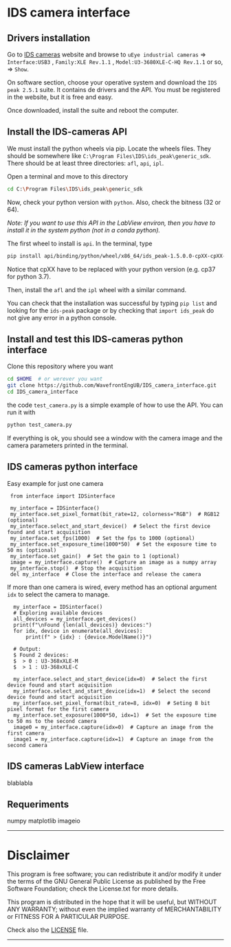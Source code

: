 # IDS camera interface

## Drivers installation

Go to [IDS cameras](https://es.ids-imaging.com/downloads.html) website and browse to
`uEye industrial cameras` => `Interface:USB3` , `Family:XLE Rev.1.1` , `Model:U3-3680XLE-C-HQ Rev.1.1` or so, 
=> `Show`.

On software section, choose your operative system and download the `IDS peak 2.5.1` suite.
It contains de drivers and the API. You must be registered in the website, but it is free and easy.

Once downloaded, install the suite and reboot the computer.

## Install the IDS-cameras API

We must install the python wheels via pip. Locate the wheels files.
They should be somewhere like `C:\Program Files\IDS\ids_peak\generic_sdk`.
There should be at least three directories: `afl`, `api`, `ipl`.

Open a terminal and move to this directory

``` bash
cd C:\Program Files\IDS\ids_peak\generic_sdk
```

Now, check your python version with `python`. Also, check the bitness (32 or 64).

*Note: If you want to use this API in the LabView environ, then you have to install it in the system python (not in a conda python).*

The first wheel to install is `api`. In the terminal, type
    
``` bash
pip install api/binding/python/wheel/x86_64/ids_peak-1.5.0.0-cpXX-cpXX-win_amd64.whl
```
Notice that cpXX have to be replaced with your python version (e.g. cp37 for python 3.7).

Then, install the `afl` and the `ipl` wheel with a similar command.

You can check that the installation was successful by typing `pip list` and looking for the `ids-peak` package 
or by checking that `import ids_peak` do not give any error in a python console.

## Install and test this IDS-cameras python interface

Clone this repository where you want

``` bash
cd $HOME  # or werever you want
git clone https://github.com/WavefrontEngUB/IDS_camera_interface.git
cd IDS_camera_interface
```

the code `test_camera.py` is a simple example of how to use the API. You can run it with

``` bash
python test_camera.py
```

If everything is ok, you should see a window with the camera image and 
the camera parameters printed in the terminal.

## IDS cameras python interface

Easy example for just one camera

     from interface import IDSinterface
    
     my_interface = IDSinterface()
     my_interface.set_pixel_format(bit_rate=12, colorness="RGB")  # RGB12 (optional)
     my_interface.select_and_start_device()  # Select the first device found and start acquisition
     my_interface.set_fps(1000)  # Set the fps to 1000 (optional)
     my_interface.set_exposure_time(1000*50)  # Set the exposure time to 50 ms (optional)
     my_interface.set_gain()  # Set the gain to 1 (optional)
     image = my_interface.capture()  # Capture an image as a numpy array
     my_interface.stop()  # Stop the acquisition
     del my_interface  # Close the interface and release the camera
    
If more than one camera is wired, every method has an optional argument 
`idx` to select the camera to manage.

      my_interface = IDSinterface()
      # Exploring available devices
      all_devices = my_interface.get_devices()
      print(f"\nFound {len(all_devices)} devices:")
      for idx, device in enumerate(all_devices):
          print(f" > {idx} : {device.ModelName()}")

      # Output:
      $ Found 2 devices:
      $  > 0 : U3-368xXLE-M
      $  > 1 : U3-368xXLE-C

      my_interface.select_and_start_device(idx=0)  # Select the first device found and start acquisition
      my_interface.select_and_start_device(idx=1)  # Select the second device found and start acquisition
      my_interface.set_pixel_format(bit_rate=8, idx=0)  # Seting 8 bit pixel format for the first camera
      my_interface.set_exposure(1000*50, idx=1)  # Set the exposure time to 50 ms to the second camera
      image0 = my_interface.capture(idx=0)  # Capture an image from the first camera
      image1 = my_interface.capture(idx=1)  # Capture an image from the second camera


## IDS cameras LabView interface

blablabla

## Requeriments

numpy
matplotlib
imageio


**************************************************************************

# Disclaimer

 This program is free software; you can redistribute it and/or modify
 it under the terms of the GNU General Public License as published by
 the Free Software Foundation; check the License.txt for more details.

 This program is distributed in the hope that it will be useful,
 but WITHOUT ANY WARRANTY; without even the implied warranty of
 MERCHANTABILITY or FITNESS FOR A PARTICULAR PURPOSE.

 Check also the [LICENSE](https://raw.githubusercontent.com/WavefrontEngUB/IDS_camera_interface/main/LICENSE.txt) file.
*************************************************************************
